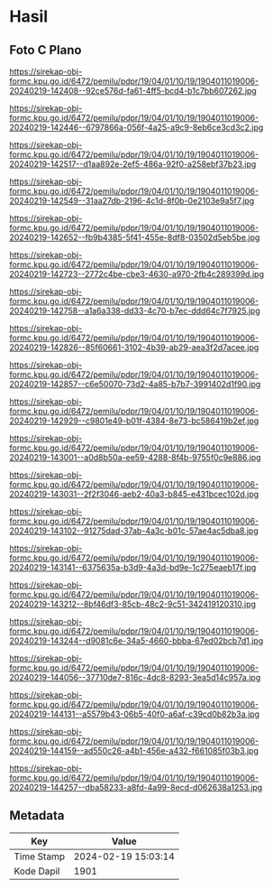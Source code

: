 # Hasil

## Foto C Plano

https://sirekap-obj-formc.kpu.go.id/6472/pemilu/pdpr/19/04/01/10/19/1904011019006-20240219-142408--92ce576d-fa61-4ff5-bcd4-b1c7bb607262.jpg

https://sirekap-obj-formc.kpu.go.id/6472/pemilu/pdpr/19/04/01/10/19/1904011019006-20240219-142446--6797866a-056f-4a25-a9c9-8eb6ce3cd3c2.jpg

https://sirekap-obj-formc.kpu.go.id/6472/pemilu/pdpr/19/04/01/10/19/1904011019006-20240219-142517--d1aa892e-2ef5-486a-92f0-a258ebf37b23.jpg

https://sirekap-obj-formc.kpu.go.id/6472/pemilu/pdpr/19/04/01/10/19/1904011019006-20240219-142549--31aa27db-2196-4c1d-8f0b-0e2103e9a5f7.jpg

https://sirekap-obj-formc.kpu.go.id/6472/pemilu/pdpr/19/04/01/10/19/1904011019006-20240219-142652--fb9b4385-5f41-455e-8df8-03502d5eb5be.jpg

https://sirekap-obj-formc.kpu.go.id/6472/pemilu/pdpr/19/04/01/10/19/1904011019006-20240219-142723--2772c4be-cbe3-4630-a970-2fb4c289399d.jpg

https://sirekap-obj-formc.kpu.go.id/6472/pemilu/pdpr/19/04/01/10/19/1904011019006-20240219-142758--a1a6a338-dd33-4c70-b7ec-ddd64c7f7925.jpg

https://sirekap-obj-formc.kpu.go.id/6472/pemilu/pdpr/19/04/01/10/19/1904011019006-20240219-142826--85f60661-3102-4b39-ab29-aea3f2d7acee.jpg

https://sirekap-obj-formc.kpu.go.id/6472/pemilu/pdpr/19/04/01/10/19/1904011019006-20240219-142857--c6e50070-73d2-4a85-b7b7-3991402d1f90.jpg

https://sirekap-obj-formc.kpu.go.id/6472/pemilu/pdpr/19/04/01/10/19/1904011019006-20240219-142929--c9801e49-b01f-4384-8e73-bc586419b2ef.jpg

https://sirekap-obj-formc.kpu.go.id/6472/pemilu/pdpr/19/04/01/10/19/1904011019006-20240219-143001--a0d8b50a-ee59-4288-8f4b-9755f0c9e886.jpg

https://sirekap-obj-formc.kpu.go.id/6472/pemilu/pdpr/19/04/01/10/19/1904011019006-20240219-143031--2f2f3046-aeb2-40a3-b845-e431bcec102d.jpg

https://sirekap-obj-formc.kpu.go.id/6472/pemilu/pdpr/19/04/01/10/19/1904011019006-20240219-143102--91275dad-37ab-4a3c-b01c-57ae4ac5dba8.jpg

https://sirekap-obj-formc.kpu.go.id/6472/pemilu/pdpr/19/04/01/10/19/1904011019006-20240219-143141--6375635a-b3d9-4a3d-bd9e-1c275eaeb17f.jpg

https://sirekap-obj-formc.kpu.go.id/6472/pemilu/pdpr/19/04/01/10/19/1904011019006-20240219-143212--8bf46df3-85cb-48c2-9c51-342419120310.jpg

https://sirekap-obj-formc.kpu.go.id/6472/pemilu/pdpr/19/04/01/10/19/1904011019006-20240219-143244--d9081c6e-34a5-4660-bbba-67ed02bcb7d1.jpg

https://sirekap-obj-formc.kpu.go.id/6472/pemilu/pdpr/19/04/01/10/19/1904011019006-20240219-144056--37710de7-816c-4dc8-8293-3ea5d14c957a.jpg

https://sirekap-obj-formc.kpu.go.id/6472/pemilu/pdpr/19/04/01/10/19/1904011019006-20240219-144131--a5579b43-06b5-40f0-a6af-c39cd0b82b3a.jpg

https://sirekap-obj-formc.kpu.go.id/6472/pemilu/pdpr/19/04/01/10/19/1904011019006-20240219-144159--ad550c26-a4b1-456e-a432-f661085f03b3.jpg

https://sirekap-obj-formc.kpu.go.id/6472/pemilu/pdpr/19/04/01/10/19/1904011019006-20240219-144257--dba58233-a8fd-4a99-8ecd-d062638a1253.jpg


## Metadata

| Key        | Value               |
| ---------- | ------------------- |
| Time Stamp | 2024-02-19 15:03:14 |
| Kode Dapil | 1901                |



